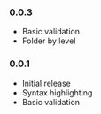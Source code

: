 ### 0.0.3

- Basic validation
- Folder by level

### 0.0.1

- Initial release
- Syntax highlighting
- Basic validation
